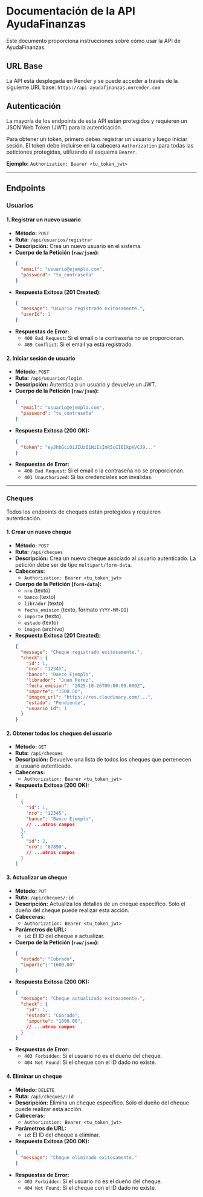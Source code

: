 # Documentación de la API AyudaFinanzas

Este documento proporciona instrucciones sobre cómo usar la API de AyudaFinanzas.

## URL Base

La API está desplegada en Render y se puede acceder a través de la siguiente URL base:
`https://api-ayudafinanzas.onrender.com`

## Autenticación

La mayoría de los endpoints de esta API están protegidos y requieren un JSON Web Token (JWT) para la autenticación.

Para obtener un token, primero debes registrar un usuario y luego iniciar sesión. El token debe incluirse en la cabecera `Authorization` para todas las peticiones protegidas, utilizando el esquema `Bearer`.

**Ejemplo:** `Authorization: Bearer <tu_token_jwt>`

---

## Endpoints

### Usuarios

#### 1. Registrar un nuevo usuario
- **Método:** `POST`
- **Ruta:** `/api/usuarios/registrar`
- **Descripción:** Crea un nuevo usuario en el sistema.
- **Cuerpo de la Petición (`raw/json`):**
  ```json
  {
    "email": "usuario@ejemplo.com",
    "password": "tu_contraseña"
  }
  ```
- **Respuesta Exitosa (201 Created):**
  ```json
  {
    "message": "Usuario registrado exitosamente.",
    "userId": 1
  }
  ```
- **Respuestas de Error:**
  - `400 Bad Request`: Si el email o la contraseña no se proporcionan.
  - `409 Conflict`: Si el email ya está registrado.

#### 2. Iniciar sesión de usuario
- **Método:** `POST`
- **Ruta:** `/api/usuarios/login`
- **Descripción:** Autentica a un usuario y devuelve un JWT.
- **Cuerpo de la Petición (`raw/json`):**
  ```json
  {
    "email": "usuario@ejemplo.com",
    "password": "tu_contraseña"
  }
  ```
- **Respuesta Exitosa (200 OK):**
  ```json
  {
    "token": "eyJhbGciOiJIUzI1NiIsInR5cCI6IkpXVCJ9..."
  }
  ```
- **Respuestas de Error:**
  - `400 Bad Request`: Si el email o la contraseña no se proporcionan.
  - `401 Unauthorized`: Si las credenciales son inválidas.

---

### Cheques

Todos los endpoints de cheques están protegidos y requieren autenticación.

#### 1. Crear un nuevo cheque
- **Método:** `POST`
- **Ruta:** `/api/cheques`
- **Descripción:** Crea un nuevo cheque asociado al usuario autenticado. La petición debe ser de tipo `multipart/form-data`.
- **Cabeceras:**
  - `Authorization: Bearer <tu_token_jwt>`
- **Cuerpo de la Petición (`form-data`):**
  - `nro` (texto)
  - `banco` (texto)
  - `librador` (texto)
  - `fecha_emision` (texto, formato `YYYY-MM-DD`)
  - `importe` (texto)
  - `estado` (texto)
  - `imagen` (archivo)
- **Respuesta Exitosa (201 Created):**
  ```json
  {
    "message": "Cheque registrado exitosamente.",
    "check": {
      "id": 1,
      "nro": "12345",
      "banco": "Banco Ejemplo",
      "librador": "Juan Perez",
      "fecha_emision": "2025-10-26T00:00:00.000Z",
      "importe": "1500.50",
      "imagen_url": "https://res.cloudinary.com/...",
      "estado": "Pendiente",
      "usuario_id": 1
    }
  }
  ```

#### 2. Obtener todos los cheques del usuario
- **Método:** `GET`
- **Ruta:** `/api/cheques`
- **Descripción:** Devuelve una lista de todos los cheques que pertenecen al usuario autenticado.
- **Cabeceras:**
  - `Authorization: Bearer <tu_token_jwt>`
- **Respuesta Exitosa (200 OK):**
  ```json
  [
    {
      "id": 1,
      "nro": "12345",
      "banco": "Banco Ejemplo",
      // ...otros campos
    },
    {
      "id": 2,
      "nro": "67890",
      // ...otros campos
    }
  ]
  ```

#### 3. Actualizar un cheque
- **Método:** `PUT`
- **Ruta:** `/api/cheques/:id`
- **Descripción:** Actualiza los detalles de un cheque específico. Solo el dueño del cheque puede realizar esta acción.
- **Cabeceras:**
  - `Authorization: Bearer <tu_token_jwt>`
- **Parámetros de URL:**
  - `id`: El ID del cheque a actualizar.
- **Cuerpo de la Petición (`raw/json`):**
  ```json
  {
    "estado": "Cobrado",
    "importe": "1600.00"
  }
  ```
- **Respuesta Exitosa (200 OK):**
  ```json
  {
    "message": "Cheque actualizado exitosamente.",
    "check": {
      "id": 1,
      "estado": "Cobrado",
      "importe": "1600.00",
      // ...otros campos
    }
  }
  ```
- **Respuestas de Error:**
  - `403 Forbidden`: Si el usuario no es el dueño del cheque.
  - `404 Not Found`: Si el cheque con el ID dado no existe.

#### 4. Eliminar un cheque
- **Método:** `DELETE`
- **Ruta:** `/api/cheques/:id`
- **Descripción:** Elimina un cheque específico. Solo el dueño del cheque puede realizar esta acción.
- **Cabeceras:**
  - `Authorization: Bearer <tu_token_jwt>`
- **Parámetros de URL:**
  - `id`: El ID del cheque a eliminar.
- **Respuesta Exitosa (200 OK):**
  ```json
  {
    "message": "Cheque eliminado exitosamente."
  }
  ```
- **Respuestas de Error:**
  - `403 Forbidden`: Si el usuario no es el dueño del cheque.
  - `404 Not Found`: Si el cheque con el ID dado no existe.
